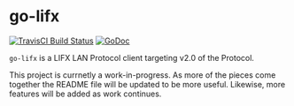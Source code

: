 # go-lifx
[![TravisCI Build Status](https://img.shields.io/travis/theckman/go-lifx/master.svg?style=flat)](https://travis-ci.org/theckman/go-lifx)
[![GoDoc](https://img.shields.io/badge/packets-GoDoc-blue.svg?style=flat)](https://godoc.org/github.com/theckman/go-lifx)

`go-lifx` is a LIFX LAN Protocol client targeting v2.0 of the Protocol.

This project is currnetly a work-in-progress. As more of the pieces come together the README file will be updated to be more useful. Likewise, more features will be added as work continues.
